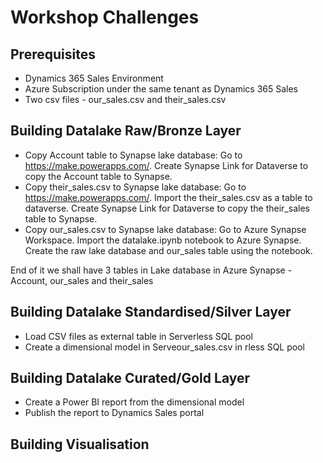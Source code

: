 # Workshop Challenges

## Prerequisites
- Dynamics 365 Sales Environment
- Azure Subscription under the same tenant as Dynamics 365 Sales 
- Two csv files - our_sales.csv and their_sales.csv

## Building Datalake Raw/Bronze Layer
- Copy Account table to Synapse lake database: Go to https://make.powerapps.com/. Create Synapse Link for Dataverse to copy the Account table to Synapse. 
- Copy their_sales.csv to Synapse lake database: Go to https://make.powerapps.com/. Import the their_sales.csv as a table to dataverse. Create Synapse Link for Dataverse to copy the their_sales table to Synapse.
- Copy our_sales.csv to Synapse lake database: Go to Azure Synapse Workspace. Import the datalake.ipynb notebook to Azure Synapse. Create the raw lake database and our_sales table using the notebook.

End of it we shall have 3 tables in Lake database in Azure Synapse - Account, our_sales and their_sales

## Building Datalake Standardised/Silver Layer
- Load CSV files as external table in Serverless SQL pool
- Create a dimensional model in Serveour_sales.csv in rless SQL pool

## Building Datalake Curated/Gold Layer
- Create a Power BI report from the dimensional model
- Publish the report to Dynamics Sales portal 

## Building Visualisation
